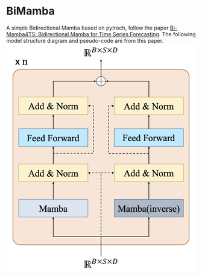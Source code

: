 # BiMamba
A simple Bidirectional Mamba based on pytroch, follow the paper [Bi-Mamba4TS: Bidirectional Mamba for Time Series Forecasting](https://arxiv.org/abs/2404.15772). The following model structure diagram and pseudo-code are from this paper.
![BiMamba](./BiMamba.png)
